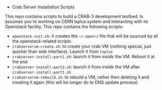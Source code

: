 * Crab Server Installation Scripts

This repo contains scripts to build a CRAB-3 development testbed.
Is assumes you're working on CERN lxplus system and interacting with its Openstack facility.
This repo contains the following scripts:

  * `openstack-init.sh`: it creates the `~/.openrc` file that will be sourced by all the openstack-related scripts
  * `crabservervm-create.sh`: to create your crab VM (nothing special, just quicker than web interface). Launch it from  `lxplus`
  * `crabserver-install-part1.sh`: launch it from *inside* the VM. Reboot it at the end 
  * `crabserver-install-part2.sh`: launch it from *inside* the VM after `crabserver-install-part1.sh`
  * `crabservervm-rebuild.sh`: to rebuild a VM, rather then deleting it and creating it again (this will be longer do to DNS update process)


